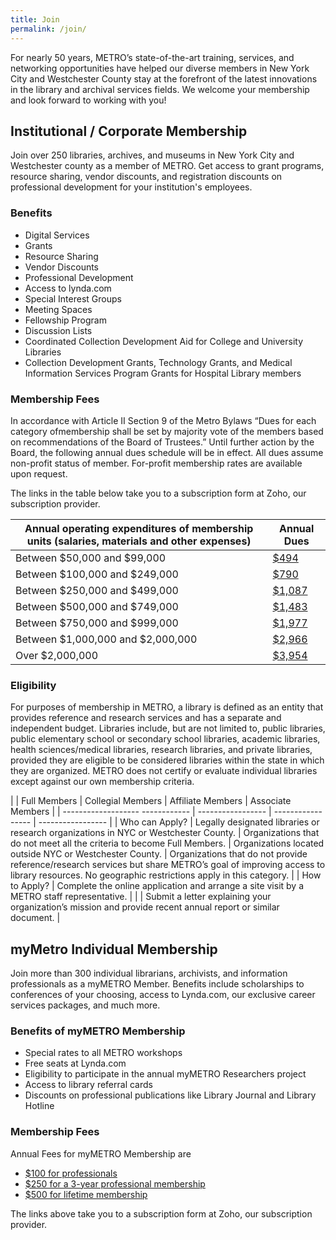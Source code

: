 ```yaml
---
title: Join
permalink: /join/
---
```


For nearly 50 years, METRO’s state-of-the-art training, services, and networking opportunities have helped our diverse members in New York City and Westchester County stay at the forefront of the latest innovations in the library and archival services fields. We welcome your membership and look forward to working with you!

## Institutional / Corporate Membership

Join over 250 libraries, archives, and museums in New York City and Westchester county as a member of METRO. Get access to grant programs, resource sharing, vendor discounts, and registration discounts on professional development for your institution's employees.

### Benefits

* Digital Services
* Grants
* Resource Sharing
* Vendor Discounts
* Professional Development
* Access to lynda.com
* Special Interest Groups
* Meeting Spaces
* Fellowship Program
* Discussion Lists
* Coordinated Collection Development Aid for College and University Libraries
* Collection Development Grants, Technology Grants, and Medical Information Services Program Grants for Hospital Library members


### Membership Fees

In accordance with Article II Section 9 of the Metro Bylaws “Dues for each category ofmembership shall be set by majority vote of the members based on recommendations of the Board of Trustees.” Until further action by the Board, the following annual dues schedule will be in effect. All dues assume non-profit status of member. For-profit membership rates are available upon request. 

The links in the table below take you to a subscription form at Zoho, our subscription provider.

|  Annual operating expenditures of membership units (salaries, materials and other expenses)  |  Annual Dues                | 
|  ------------------------------------------  |  ----------------------  | 
|  Between $50,000 and $99,000     | [$494](https://subscriptions.zoho.com/subscribe/de50ca02d6dbffb85eeac4f2336c4c166a2bba0f6b053217afe8ded60e8a6aa6/institution50to99)            | 
|    Between $100,000 and $249,000     |  [$790](https://subscriptions.zoho.com/subscribe/de50ca02d6dbffb85eeac4f2336c4c166a2bba0f6b053217afe8ded60e8a6aa6/institution100000to249000)            | 
|  Between $250,000 and $499,000     |  [$1,087](https://subscriptions.zoho.com/subscribe/de50ca02d6dbffb85eeac4f2336c4c166a2bba0f6b053217afe8ded60e8a6aa6/institution100000to249000)            | 
|  Between $500,000 and $749,000    |  [$1,483](https://subscriptions.zoho.com/subscribe/de50ca02d6dbffb85eeac4f2336c4c166a2bba0f6b053217afe8ded60e8a6aa6/institution750k-999k)            | 
|  Between $750,000 and $999,000      |  [$1,977](https://subscriptions.zoho.com/subscribe/de50ca02d6dbffb85eeac4f2336c4c166a2bba0f6b053217afe8ded60e8a6aa6/institution1m-2m)            | 
|  Between $1,000,000 and $2,000,000 |  [$2,966](https://subscriptions.zoho.com/subscribe/de50ca02d6dbffb85eeac4f2336c4c166a2bba0f6b053217afe8ded60e8a6aa6/institution1m-2m)            | 
|   Over $2,000,000                  |  [$3,954](https://subscriptions.zoho.com/subscribe/de50ca02d6dbffb85eeac4f2336c4c166a2bba0f6b053217afe8ded60e8a6aa6/institution2mplus)            | 

### Eligibility

For purposes of membership in METRO, a library is defined as an entity that provides reference and research services and has a separate and independent budget. Libraries include, but are not limited to, public libraries, public elementary school or secondary school libraries, academic libraries, health sciences/medical libraries, research libraries, and private libraries, provided they are eligible to be considered libraries within the state in which they are organized. METRO does not certify or evaluate individual libraries except against our own membership criteria.

|                       |  Full Members  |  Collegial Members  |  Affiliate Members  |  Associate Members  |
|  -------------------     ------------  |  -----------------  |  -----------------  |  -----------------  |
|  Who can Apply?       |  Legally designated libraries or research organizations in NYC or Westchester County.  |  Organizations that do not meet all the criteria to become Full Members.  |  Organizations located outside NYC or Westchester County.  |  Organizations that do not provide reference/research services but share METRO’s goal of improving access to library resources. No geographic restrictions apply in this category.  |
|  How to Apply?   |  Complete the online application and arrange a site visit by a METRO staff representative.               |                     |                     |   Submit a letter explaining your organization’s mission and provide recent annual report or similar document.  |


## myMetro Individual Membership

Join more than 300 individual librarians, archivists, and information professionals as a myMETRO Member. Benefits include scholarships to conferences of your choosing, access to Lynda.com, our exclusive career services packages, and much more.

### Benefits of myMETRO Membership

* Special rates to all METRO workshops
* Free seats at Lynda.com
* Eligibility to participate in the annual myMETRO Researchers project
* Access to library referral cards
* Discounts on professional publications like Library Journal and Library Hotline

### Membership Fees

Annual Fees for myMETRO Membership are

* [$100 for professionals](https://subscriptions.zoho.com/subscribe/de50ca02d6dbffb85eeac4f2336c4c166a2bba0f6b053217afe8ded60e8a6aa6/individual1year)
* [$250 for a 3-year professional membership](https://subscriptions.zoho.com/subscribe/de50ca02d6dbffb85eeac4f2336c4c166a2bba0f6b053217afe8ded60e8a6aa6/individual3year)
* [$500 for lifetime membership](https://subscriptions.zoho.com/subscribe/de50ca02d6dbffb85eeac4f2336c4c166a2bba0f6b053217afe8ded60e8a6aa6/individuallifetime)

The links above take you to a subscription form at Zoho, our subscription provider.




